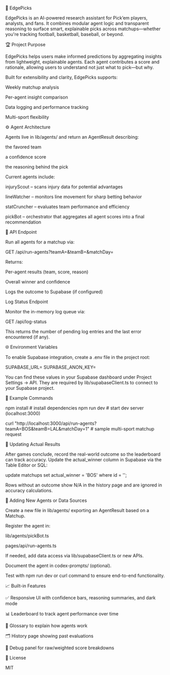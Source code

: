 🧠 EdgePicks

EdgePicks is an AI-powered research assistant for Pick’em players, analysts, and fans. It combines modular agent logic and transparent reasoning to surface smart, explainable picks across matchups—whether you're tracking football, basketball, baseball, or beyond.

🏆 Project Purpose

EdgePicks helps users make informed predictions by aggregating insights from lightweight, explainable agents. Each agent contributes a score and rationale, allowing users to understand not just what to pick—but why.

Built for extensibility and clarity, EdgePicks supports:

Weekly matchup analysis

Per-agent insight comparison

Data logging and performance tracking

Multi-sport flexibility

⚙️ Agent Architecture

Agents live in lib/agents/ and return an AgentResult describing:

the favored team

a confidence score

the reasoning behind the pick

Current agents include:

injuryScout – scans injury data for potential advantages

lineWatcher – monitors line movement for sharp betting behavior

statCruncher – evaluates team performance and efficiency

pickBot – orchestrator that aggregates all agent scores into a final recommendation

📱 API Endpoint

Run all agents for a matchup via:

GET /api/run-agents?teamA=<team>&teamB=<team>&matchDay=<number>

Returns:

Per-agent results (team, score, reason)

Overall winner and confidence

Logs the outcome to Supabase (if configured)

Log Status Endpoint

Monitor the in-memory log queue via:

GET /api/log-status

This returns the number of pending log entries and the last error encountered (if any).

🌐 Environment Variables

To enable Supabase integration, create a .env file in the project root:

SUPABASE_URL=<your-supabase-url>
SUPABASE_ANON_KEY=<your-anon-key>

You can find these values in your Supabase dashboard under Project Settings → API. They are required by lib/supabaseClient.ts to connect to your Supabase project.

🧪 Example Commands

npm install             # install dependencies
npm run dev             # start dev server (localhost:3000)

curl "http://localhost:3000/api/run-agents?teamA=BOS&teamB=LAL&matchDay=1" # sample multi-sport matchup request

📝 Updating Actual Results

After games conclude, record the real-world outcome so the leaderboard can track accuracy. Update the actual_winner column in Supabase via the Table Editor or SQL:

update matchups set actual_winner = 'BOS' where id = '<matchup-id>';

Rows without an outcome show N/A in the history page and are ignored in accuracy calculations.

🧱 Adding New Agents or Data Sources

Create a new file in lib/agents/ exporting an AgentResult based on a Matchup.

Register the agent in:

lib/agents/pickBot.ts

pages/api/run-agents.ts

If needed, add data access via lib/supabaseClient.ts or new APIs.

Document the agent in codex-prompts/ (optional).

Test with npm run dev or curl command to ensure end-to-end functionality.

📈 Built-in Features

✅ Responsive UI with confidence bars, reasoning summaries, and dark mode

📊 Leaderboard to track agent performance over time

🧠 Glossary to explain how agents work

🗂 History page showing past evaluations

🔬 Debug panel for raw/weighted score breakdowns

📄 License

MIT
